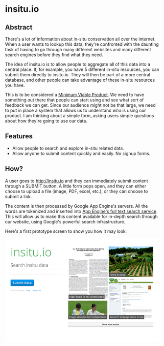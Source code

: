 insitu.io
=========

## Abstract

There's a lot of information about in-situ conservation all over the internet. When a user wants to lookup this data, they're confronted with the daunting task of having to go through many different websites and many different search engines before they find what they need.

The idea of insitu.io is to allow people to aggregate all of this data into a central place. If, for example, you have 5 different in-situ resources, you can submit them directly to insitu.io. They will then be part of a more central database, and other people can take advantage of these in-situ resources you have.

This is to be considered a [Minimum Viable Product](http://en.wikipedia.org/wiki/Minimum_viable_product). We need to have something out there that people can start using and see what sort of feedback we can get. Since our audience might not be that large, we need to put in place a system that allows us to understand *who* is using our product. I am thinking about a simple form, asking users simple questions about how they're going to use our data.

## Features

* Allow people to search and explore in-situ related data.
* Allow anyone to submit content quickly and easily. No signup forms.

## How?

A user goes to http://insitu.io and they can immediately submit content through a SUBMIT button. A little form pops open, and they can either choose to upload a file (image, PDF, excel, etc.), or they can choose to submit a link.

The content is then processed by Google App Engine's servers. All the words are tokenized and inserted into [App Engine's full text search service](http://googleappengine.blogspot.it/2012/05/looking-for-search-find-it-on-google.html). This will allow us to make this content available for in-depth search through our website, using Google's powerful search infrastructure.

Here's a first prototype screen to show you how it may look:

![](screen1.png)